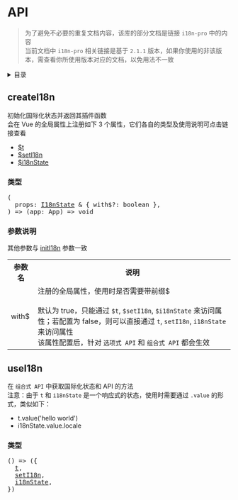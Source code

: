 
# API

>为了避免不必要的重复文档内容，该库的部分文档是链接 `i18n-pro` 中的内容<br />当前文档中 `i18n-pro` 相关链接是基于 `2.1.1` 版本，如果你使用的非该版本，需查看你所使用版本对应的文档，以免用法不一致
<details >
  <summary>目录</summary>

  &emsp;&emsp;[createI18n](#createi18n)<br/>
  &emsp;&emsp;&emsp;&emsp;[类型](#createi18n-类型)<br/>
  &emsp;&emsp;&emsp;&emsp;[参数说明](#createi18n-参数说明)<br/>
  &emsp;&emsp;[useI18n](#usei18n)<br/>
  &emsp;&emsp;&emsp;&emsp;[类型](#usei18n-类型)<br/>

</details>

## createI18n
初始化国际化状态并返回其插件函数<br />会在 Vue 的全局属性上注册如下 3 个属性，它们各自的类型及使用说明可点击链接查看
* <a href="https://github.com/i18n-pro/core/blob/v2.1.1/docs/dist/API_zh-CN.md#t">$t</a>
* <a href="https://github.com/i18n-pro/core/blob/v2.1.1/docs/dist/API_zh-CN.md#seti18n">$setI18n</a>
* <a href="https://github.com/i18n-pro/core/blob/v2.1.1/docs/dist/API_zh-CN.md#i18nstate">$i18nState</a>


<h3 id="createi18n-类型">类型</h3>
<pre>
(
  props: <a href="https://github.com/i18n-pro/core/blob/v2.1.1/docs/dist/API_zh-CN.md#i18nstate">I18nState</a> & { with$?: boolean },
) => (app: App) => void
</pre>

<h3 id="createi18n-参数说明">参数说明</h3>
其他参数与 <a href="https://github.com/i18n-pro/core/blob/v2.1.1/docs/dist/API_zh-CN.md#initi18n">initI18n</a> 参数一致<table>
  <tr>
    <th>参数名</th>
    <th>说明</th>
  </tr>
  <tr>
    <tr>
      <td>with$</td>
      <td>
        注册的全局属性，使用时是否需要带前缀$<br /><br />默认为 true，只能通过 <code>$t</code>, <code>$setI18n</code>, <code>$i18nState</code> 来访问属性；若配置为 false，则可以直接通过 <code>t</code>, <code>setI18n</code>, <code>i18nState</code> 来访问属性<br />该属性配置后，针对 <code>选项式 API</code> 和 <code>组合式 API</code> 都会生效
      </td>
    </tr>
  </tr>
</table>

## useI18n
在 `组合式 API` 中获取国际化状态和 API 的方法<br />注意：由于 `t` 和 `i18nState` 是一个响应式的状态，使用时需要通过 `.value` 的形式，类似如下：
* t.value('hello world')
* i18nState.value.locale


<h3 id="usei18n-类型">类型</h3>
<pre>
() => ({
  <a href="https://github.com/i18n-pro/core/blob/v2.1.1/docs/dist/API_zh-CN.md#t">t</a>,
  <a href="https://github.com/i18n-pro/core/blob/v2.1.1/docs/dist/API_zh-CN.md#seti18n">setI18n</a>,
  <a href="https://github.com/i18n-pro/core/blob/v2.1.1/docs/dist/API_zh-CN.md#i18nstate">i18nState</a>,
})
</pre>

